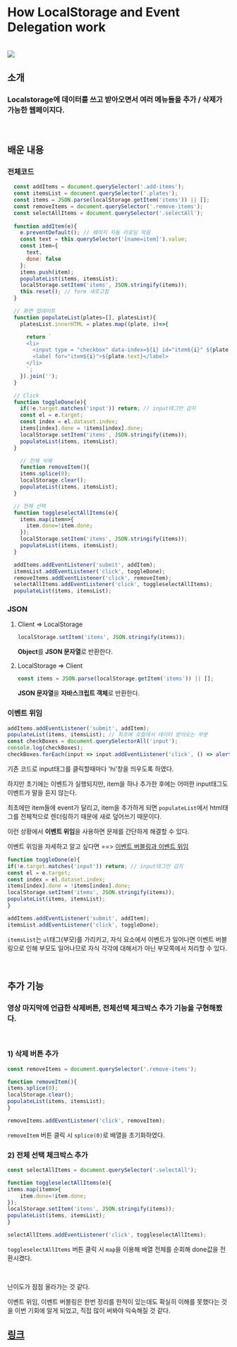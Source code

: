# How LocalStorage and Event Delegation work

<br>

<img src="https://im.ezgif.com/tmp/ezgif-1-4650830f84.gif">

## **소개** 

### Localstorage에 데이터를 쓰고 받아오면서 여러 메뉴들을 추가 / 삭제가 가능한 웹페이지다.


<br/>

## **배운 내용**


### 전체코드


```js
  const addItems = document.querySelector('.add-items');
  const itemsList = document.querySelector('.plates');
  const items = JSON.parse(localStorage.getItem('items')) || [];
  const removeItems = document.querySelector('.remove-items');
  const selectAllItems = document.querySelector('.selectAll');
  
  function addItem(e){
    e.preventDefault(); // 페이지 자동 리로딩 막음
    const text = this.querySelector('[name=item]').value;
    const item={
      text,
      done: false
    };
    items.push(item);
    populateList(items, itemsList);
    localStorage.setItem('items', JSON.stringify(items));
    this.reset(); // form 새로고침
  }

  // 화면 업데이트
  function populateList(plates=[], platesList){
    platesList.innerHTML = plates.map((plate, i)=>{

      return `
      <li>
        <input type = "checkbox" data-index=${i} id="item${i}" ${plate.done ? 'checked' : ''} />
        <label for="item${i}">${plate.text}</label>
      </li>
      `;
    }).join('');
  }

  // Click
  function toggleDone(e){
    if(!e.target.matches('input')) return; // input태그만 감지
    const el = e.target;
    const index = el.dataset.index;
    items[index].done = !items[index].done;
    localStorage.setItem('items', JSON.stringify(items));
    populateList(items, itemsList);
  }

    // 전체 삭제
    function removeItem(){
    items.splice(0);
    localStorage.clear();
    populateList(items, itemsList);
  }

  // 전체 선택
  function toggleselectAllItems(e){
    items.map(item=>{
      item.done=!item.done;
    });
    localStorage.setItem('items', JSON.stringify(items));
    populateList(items, itemsList);
  }

  addItems.addEventListener('submit', addItem);
  itemsList.addEventListener('click', toggleDone);
  removeItems.addEventListener('click', removeItem);
  selectAllItems.addEventListener('click', toggleselectAllItems);
  populateList(items, itemsList); 
```

### JSON

1) Client => LocalStorage

    ```js
    localStorage.setItem('items', JSON.stringify(items));
    ```

    **Object**를 **JSON 문자열**로 반환한다.


2) LocalStorage => Client

    ```js
    const items = JSON.parse(localStorage.getItem('items')) || [];
    ```

    **JSON 문자열**을 **자바스크립트 객체**로 반환한다.



### 이벤트 위임

```js
addItems.addEventListener('submit', addItem);
populateList(items, itemsList); // 최초에 로컬에서 데이터 받아오는 부분
const checkBoxes = document.querySelectorAll('input');
console.log(checkBoxes);
checkBoxes.forEach(input => input.addEventListener('click', () => alert('hi')));
```

기존 코드로 input태그를 클릭할때마다 'hi'창을 띄우도록 하였다.

하지만 초기에는 이벤트가 실행되지만, item을 하나 추가한 후에는 어떠한 input태그도 이벤트가 말을 듣지 않는다.

최초에만 item들에 event가 달리고, item을 추가하게 되면 `populateList`에서 html태그를 전체적으로 렌더링하기 때문에 새로 덮어쓰기 때문이다.

이런 상황에서 **이벤트 위임**을 사용하면 문제를 간단하게 해결할 수 있다.

이벤트 위임을 자세하고 알고 싶다면 ==> [이벤트 버블링과 이벤트 위임](../../StudyNote/js/Subject.md/delegate.md)

```js
function toggleDone(e){
if(!e.target.matches('input')) return; // input태그만 감지
const el = e.target;
const index = el.dataset.index;
items[index].done = !items[index].done;
localStorage.setItem('items', JSON.stringify(items));
populateList(items, itemsList);
}

addItems.addEventListener('submit', addItem);
itemsList.addEventListener('click', toggleDone);
```

`itemsList`는 `ul`태그(부모)를 가리키고, 자식 요소에서 이벤트가 일어나면 이벤트 버블링으로 인해 부모도 일어나므로 자식 각각에 대해서가 아닌 부모쪽에서 처리할 수 있다.

<br/>


## **추가 기능**

### 영상 마지막에 언급한 삭제버튼, 전체선택 체크박스 추가 기능을 구현해봤다.

<br>

### 1) 삭제 버튼 추가

```js
const removeItems = document.querySelector('.remove-items');

function removeItem(){
items.splice(0);
localStorage.clear();
populateList(items, itemsList);
}

removeItems.addEventListener('click', removeItem);
```

`removeItem` 버튼 클릭 시 `splice(0)`로 배열을 초기화하였다.


### 2) 전체 선택 체크박스 추가

```js
const selectAllItems = document.querySelector('.selectAll');

function toggleselectAllItems(e){
items.map(item=>{
    item.done=!item.done;
});
localStorage.setItem('items', JSON.stringify(items));
populateList(items, itemsList);
}

selectAllItems.addEventListener('click', toggleselectAllItems);
```

`toggleselectAllItems` 버튼 클릭 시 `map`을 이용해 배열 전체를 순회해 done값을 전환시켰다.




<br/>

난이도가 점점 올라가는 것 같다.

이벤트 위임, 이벤트 버블링은 한번 정리를 한적이 있는데도 확실히 이해를 못했다는 것을 이번 기회에 알게 되었고, 직접 많이 써봐야 익숙해질 것 같다.

## [링크](https://glittering-creponne-146075.netlify.app)
